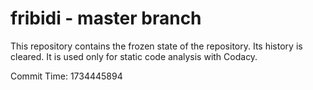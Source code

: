 # fribidi - master branch

This repository contains the frozen state of the repository.
Its history is cleared. It is used only for static code
analysis with Codacy.

Commit Time: 1734445894